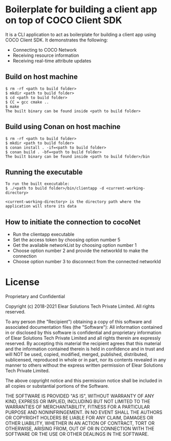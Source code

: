 # Boilerplate for building a client app on top of COCO Client SDK

It is a CLI application to act as boilerplate for building a client app using COCO Client SDK. It demonstrates the following:
- Connecting to COCO Network
- Receiving resource information
- Receiving real-time attribute updates

## Build on host machine
```
$ rm -rf <path to build folder>
$ mkdir <path to build folder>
$ cd <path to build folder>
$ CC = gcc cmake ..
$ make
The built binary can be found inside <path to build folder>
```

## Build using Conan on host machine
```
$ rm -rf <path to build folder>
$ mkdir <path to build folder>
$ conan install . -if=<path to build folder>
$ conan build . -bf=<path to build folder>
The built binary can be found inside <path to build folder>/bin
```

## Running the executable
```
To run the built executable:
$ ./<path to build folder>/bin/clientapp -d <current-working-directory>

<current-working-directory> is the directory path where the application will store its data
```
## How to initiate the connection to cocoNet
- Run the clientapp executable
- Set the access token by choosing option number 5 
- Get the available networkList by choosing option number 1
- Choose option number 2 and provide the networkId to make the connection
- Choose option number 3 to disconnect from the connected networkId

License
==========
Proprietary and Confidential

Copyright (c) 2018-2021 Elear Solutions Tech Private Limited. All rights reserved.

To any person (the "Recipient") obtaining a copy of this software and
associated documentation files (the "Software"):
All information contained in or disclosed by this software is confidential
and proprietary information of Elear Solutions Tech Private Limited and all
rights therein are expressly reserved. By accepting this material the
recipient agrees that this material and the information contained therein is
held in confidence and in trust and will NOT be used, copied, modified,
merged, published, distributed, sublicensed, reproduced in whole or in part,
nor its contents revealed in any manner to others without the express
written permission of Elear Solutions Tech Private Limited.

The above copyright notice and this permission notice shall be included in all
copies or substantial portions of the Software.

THE SOFTWARE IS PROVIDED "AS IS", WITHOUT WARRANTY OF ANY KIND, EXPRESS OR
IMPLIED, INCLUDING BUT NOT LIMITED TO THE WARRANTIES OF MERCHANTABILITY,
FITNESS FOR A PARTICULAR PURPOSE AND NONINFRINGEMENT. IN NO EVENT SHALL THE
AUTHORS OR COPYRIGHT HOLDERS BE LIABLE FOR ANY CLAIM, DAMAGES OR OTHER
LIABILITY, WHETHER IN AN ACTION OF CONTRACT, TORT OR OTHERWISE, ARISING FROM,
OUT OF OR IN CONNECTION WITH THE SOFTWARE OR THE USE OR OTHER DEALINGS IN THE
SOFTWARE.
